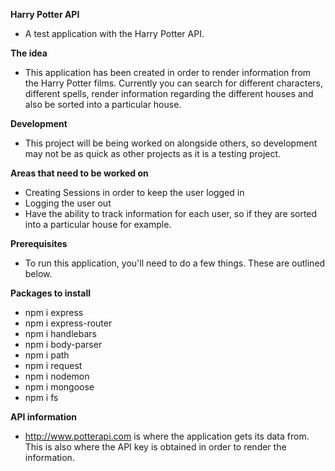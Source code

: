 **Harry Potter API**
- A test application with the Harry Potter API.

**The idea**
- This application has been created in order to render information from the Harry Potter films. Currently you can search for different characters, different spells, render information regarding the different houses and also be sorted into a particular house. 

**Development**
- This project will be being worked on alongside others, so development may not be as quick as other projects as it is a testing project. 

**Areas that need to be worked on**
- Creating Sessions in order to keep the user logged in
- Logging the user out
- Have the ability to track information for each user, so if they are sorted into a particular house for example.

**Prerequisites**
- To run this application, you'll need to do a few things. These are outlined below.

**Packages to install**
- npm i express
- npm i express-router
- npm i handlebars
- npm i body-parser
- npm i path
- npm i request
- npm i nodemon
- npm i mongoose
- npm i fs

**API information**
- http://www.potterapi.com is where the application gets its data from. This is also where the API key is obtained in order to render the information. 